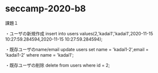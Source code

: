 # seccamp-2020-b8

課題１

・ユーザの新規作成
insert into users values(2,'kadai1','kadai1',2020-11-15 10:27:59.284594,2020-11-15 10:27:59.284594);

・既存ユーザのname/email
update users set name = 'kadai1-2',email = 'kadai1-2' where name = 'kadai1';

・既存ユーザの削除
delete from users where id = 2;

